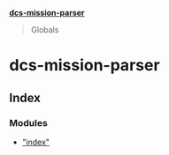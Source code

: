 **[dcs-mission-parser](README.md)**

> Globals

# dcs-mission-parser

## Index

### Modules

* ["index"](modules/_index_.md)
